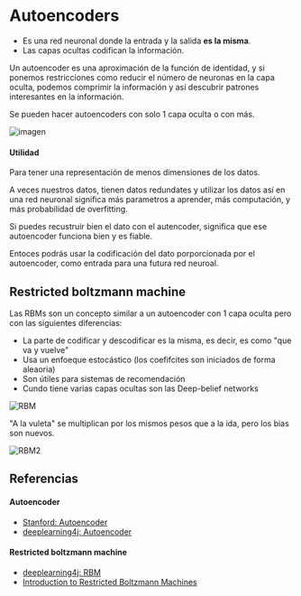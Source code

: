 # Autoencoders

* Es una red neuronal donde la entrada y la salida **es la misma**.
* Las capas ocultas codifican la información.

Un autoencoder es una aproximación de la función de identidad, y si ponemos restricciones como reducir el número de neuronas en la capa oculta, podemos comprimir la información y así descubrir patrones interesantes en la información.

Se pueden hacer autoencoders con solo 1 capa oculta o con más.

![imagen](https://deeplearning4j.org/img/deep_autoencoder.png)

#### Utilidad

Para tener una representación de menos dimensiones de los datos.

A veces nuestros datos, tienen datos redundates y utilizar los datos así en una red neuronal significa más parametros a aprender, más computación, y más probabilidad de overfitting.

Si puedes recustruir bien el dato con el autencoder, significa que ese autoencoder funciona bien y es fiable.

Entoces podrás usar la codificación del dato porporcionada por el autoencoder, como entrada para una futura red neuroal.

## Restricted boltzmann machine

Las RBMs son un concepto similar a un autoencoder con 1 capa oculta pero con las siguientes diferencias:

* La parte de codificar y descodificar es la misma, es decir, es como "que va y vuelve"
* Usa un enfoeque estocástico (los coefifcites son iniciados de forma aleaoria)
* Son útiles para sistemas de recomendación
* Cundo tiene varias capas ocultas son las Deep-belief networks

![RBM](https://deeplearning4j.org/img/multiple_hidden_layers_RBM.png)

"A la vuleta" se multiplican por los mismos pesos que a la ida, pero los bias son nuevos.

![RBM2](https://deeplearning4j.org/img/reconstruction_RBM.png)

## Referencias

#### Autoencoder
* [Stanford: Autoencoder](http://ufldl.stanford.edu/tutorial/unsupervised/Autoencoders/)
* [deeplearning4j: Autoencoder](https://deeplearning4j.org/deepautoencoder)

#### Restricted boltzmann machine
* [deeplearning4j: RBM](https://deeplearning4j.org/restrictedboltzmannmachine)
* [Introduction to Restricted Boltzmann Machines](http://blog.echen.me/2011/07/18/introduction-to-restricted-boltzmann-machines/)
